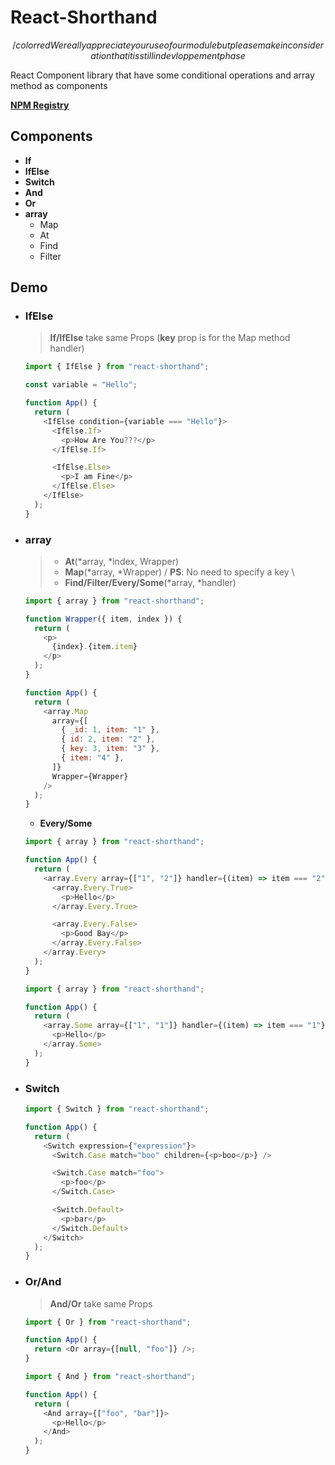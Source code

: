 # React-Shorthand

$${/color{red}We really appreciate your use of our module but please make in consideration that it is still in devloppement phase}$$

React Component library that have some conditional operations and array method as components

**[NPM Registry](https://www.npmjs.com/package/react-shorthand)**

## Components

- **If**
- **IfElse**
- **Switch**
- **And**
- **Or**
- **array**
  - Map
  - At
  - Find
  - Filter

## Demo

- ### **IfElse**

  > **If/IfElse** take same Props (**key** prop is for the Map method handler)

  ```javascript
  import { IfElse } from "react-shorthand";

  const variable = "Hello";

  function App() {
    return (
      <IfElse condition={variable === "Hello"}>
        <IfElse.If>
          <p>How Are You???</p>
        </IfElse.If>

        <IfElse.Else>
          <p>I am Fine</p>
        </IfElse.Else>
      </IfElse>
    );
  }
  ```

- ### **array**

  > - **At**(\*array, \*index, Wrapper)
  > - **Map**(\*array, \*Wrapper) / **PS**: No need to specify a key \
  > - **Find/Filter/Every/Some**(\*array, \*handler)

  ```javascript
  import { array } from "react-shorthand";

  function Wrapper({ item, index }) {
    return (
      <p>
        {index}.{item.item}
      </p>
    );
  }

  function App() {
    return (
      <array.Map
        array={[
          { _id: 1, item: "1" },
          { id: 2, item: "2" },
          { key: 3, item: "3" },
          { item: "4" },
        ]}
        Wrapper={Wrapper}
      />
    );
  }
  ```

  - **Every/Some**

  ```javascript
  import { array } from "react-shorthand";

  function App() {
    return (
      <array.Every array={["1", "2"]} handler={(item) => item === "2"}>
        <array.Every.True>
          <p>Hello</p>
        </array.Every.True>

        <array.Every.False>
          <p>Good Bay</p>
        </array.Every.False>
      </array.Every>
    );
  }
  ```

  ```javascript
  import { array } from "react-shorthand";

  function App() {
    return (
      <array.Some array={["1", "1"]} handler={(item) => item === "1"}>
        <p>Hello</p>
      </array.Some>
    );
  }
  ```

- ### **Switch**

  ```javascript
  import { Switch } from "react-shorthand";

  function App() {
    return (
      <Switch expression={"expression"}>
        <Switch.Case match="boo" children={<p>boo</p>} />

        <Switch.Case match="foo">
          <p>foo</p>
        </Switch.Case>

        <Switch.Default>
          <p>bar</p>
        </Switch.Default>
      </Switch>
    );
  }
  ```

- ### **Or/And**

  > **And/Or** take same Props

  ```javascript
  import { Or } from "react-shorthand";

  function App() {
    return <Or array={[null, "foo"]} />;
  }
  ```

  ```javascript
  import { And } from "react-shorthand";

  function App() {
    return (
      <And array={["foo", "bar"]}>
        <p>Hello</p>
      </And>
    );
  }
  ```
